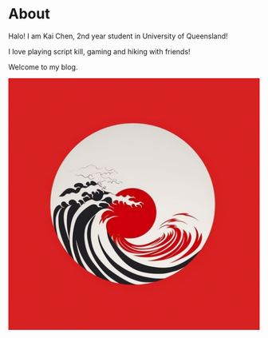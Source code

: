 # About
Halo! I am Kai Chen, 2nd year student in University of Queensland!

I love playing script kill, gaming and hiking with friends! 

Welcome to my blog.

![Good scene](images/test0.png)
